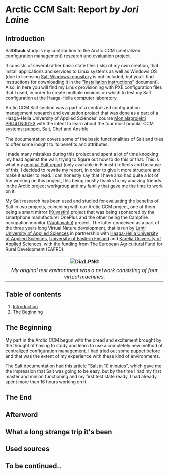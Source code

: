 **Arctic CCM Salt: Report** *by Jori Laine*
===================

## Introduction

Salt**Stack** study is my contribution to the Arctic CCM (centralized configuration management) research and evaluation project.

It consists of several rather basic state files (.sls) of my own creation, that install applications and services to Linux systems as well as Windows OS (due to licensing [Salt Windows repository](https://docs.saltstack.com/en/latest/topics/windows/windows-package-manager.html) is not included, but you’ll find instructions for downloading it in the ["Installation instructions"](https://github.com/joonaleppalahti/CCM/blob/master/salt/Installation%20instructions.md) document). Also, in here you will find my Linux provisioning with PXE configuration files that I used, in order to create multiple minions on which to test my Salt configuration at the Haaga-Helia computer laboratory.

Arctic CCM Salt section was a part of a centralized configuration management research and evaluation project that was done as a part of a Haaga-Helia University of Applied Sciences' course [Monialaprojekti PRO4TN001-3](http://www.haaga-helia.fi/fi/opinto-opas/opintojaksokuvaukset/PRO4TN001) with the intent to learn about the four most popular CCM systems: puppet, Salt, Chef and Ansible.

The documentation covers some of the basic functionalities of Salt and tries to offer some insight to its benefits and attributes.

I made many mistakes during this project and spent a lot of time knocking my head against the wall, trying to figure out how to do this or that. This is what my [original Salt report](https://github.com/joonaleppalahti/CCM/blob/master/salt/Origin%20(in%20finnish)/Salt%20raportti.md) (only available in Finnish) reflects and because of this, I decided to rewrite my report, in order to give it more structure and make it easier to read. I can honestly say that I have also had quite a lot of fun working on this project, this being mostly thanks to my amazing friends in the Arctic project workgroup and my family that gave me the time to work on it.

My Salt research has been used and studied for evaluating the benefits of Salt in two projects, coinciding with our Arctic CCM project, one of them being a smart mirror ([Kuvastin](https://kuvastinblog.wordpress.com/)) project that was being sponsored by the smartphone manufacturer OnePlus and the other being the Campfire occupation monitor ([Nuotiovahti](https://raspluonto.wordpress.com/)) project. The latter conceived as a part of the three years long Virtual Nature development, that is run by [Lahti University of Applied Sciences](http://www.lamk.fi/english/Sivut/default.aspx)
in partnership with [Haaga-Helia University of Applied Sciences](https://www.haaga-helia.fi/en/frontpage), [University of Eastern Finland](http://www.uef.fi/en/web/mot) and [Karelia University of Applied Sciences](http://www.karelia.fi/en/), with the funding from The European Agricultural Fund for Rural Development (EAFRD).

| ![Dia1.PNG](https://github.com/joonaleppalahti/CCM/blob/master/salt/saltimg/Dia1.PNG) | 
|:--:|
| *My original test environment was a network consisting of four virtual machines.* |


## Table of contents
1. [Introduction](#introduction)
2. [The Beginning](#the-beginning)

## The Beginning

My part in the Arctic CCM begun with the dread and excitement brought by the thought of having to study and learn to use a completely new method of centralized configuration management. I had tried out some puppet before and that was the extent of my experience with these kind of environments.

The Salt documentation had this article ["Salt in 10 minutes"](https://docs.saltstack.com/en/latest/topics/tutorials/walkthrough.html), which gave me the impression that Salt was going to be easy, but by the time I had my first master and minion functioning and my first test state ready, I had already spent more than 16 hours working on it.

## The End

## Afterword

## What a long strange trip it's been

## Used sources

## **To be continued..**
